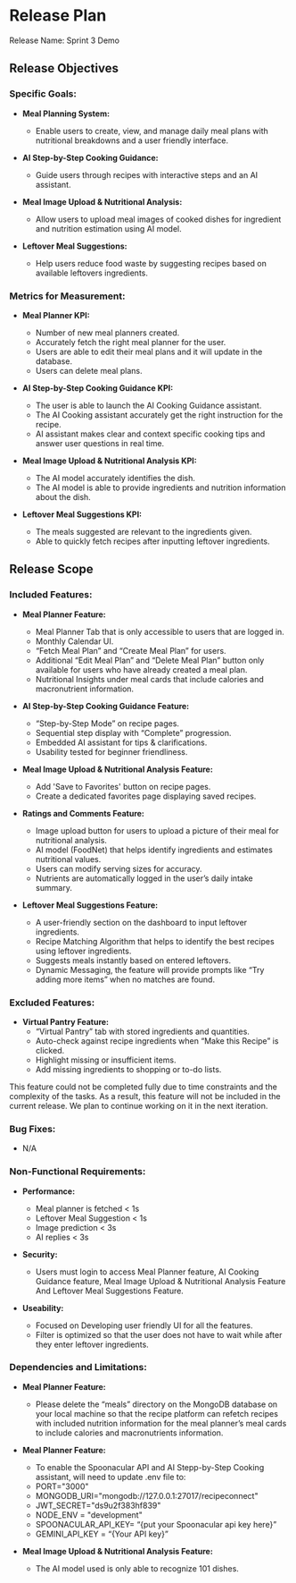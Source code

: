 # Release Plan


Release Name: Sprint 3 Demo


## Release Objectives
### Specific Goals:
- <b>Meal Planning System:</b>
  - Enable users to create, view, and manage daily meal plans with nutritional breakdowns and a user friendly interface.


- <b>AI Step-by-Step Cooking Guidance:</b>
  - Guide users through recipes with interactive steps and an AI assistant.



- <b>Meal Image Upload & Nutritional Analysis:</b>
  - Allow users to upload meal images of cooked dishes for ingredient and nutrition estimation using AI model.


- <b>Leftover Meal Suggestions:</b>
  - Help users reduce food waste by suggesting recipes based on available leftovers ingredients.


### Metrics for Measurement:
- <b>Meal Planner KPI:</b>
  - Number of new meal planners created.
  - Accurately fetch the right meal planner for the user.
  - Users are able to edit their meal plans and it will update in the database.
  - Users can delete meal plans.


- <b>AI Step-by-Step Cooking Guidance KPI:</b>
  - The user is able to launch the AI Cooking Guidance assistant.
  - The AI Cooking assistant accurately get the right instruction for the recipe.
  - AI assistant makes clear and context specific cooking tips and answer user questions in real time.


- <b>Meal Image Upload & Nutritional Analysis KPI:</b>
  - The AI model accurately identifies the dish.
  - The AI model is able to provide ingredients and  nutrition information about the dish.

- <b>Leftover Meal Suggestions KPI:</b>
  - The meals suggested are relevant to the ingredients given.
  - Able to quickly fetch recipes after inputting leftover ingredients.




## Release Scope
### Included Features:


- <b>Meal Planner Feature:</b>
  - Meal Planner Tab that is only accessible to users that are logged in.
  - Monthly Calendar UI.
  - “Fetch Meal Plan” and “Create Meal Plan” for users.
  - Additional “Edit Meal Plan” and “Delete Meal Plan” button only available for users who have already created a meal plan.
  - Nutritional Insights under meal cards that include calories and macronutrient information.




- <b>AI Step-by-Step Cooking Guidance Feature:</b>
  - “Step-by-Step Mode” on recipe pages.
  - Sequential step display with “Complete” progression.
  - Embedded AI assistant for tips & clarifications.
  - Usability tested for beginner friendliness.


- <b>Meal Image Upload & Nutritional Analysis Feature:</b>
  - Add 'Save to Favorites' button on recipe pages.
  - Create a dedicated favorites page displaying saved recipes.


- <b>Ratings and Comments Feature:</b>
  - Image upload button for users to upload a picture of their meal for nutritional analysis.
  - AI model (FoodNet)  that helps identify ingredients and estimates nutritional values.
  - Users can modify serving sizes for accuracy.
  - Nutrients are automatically logged in the user’s daily intake summary.

- <b>Leftover Meal Suggestions Feature:</b>
  - A user-friendly section on the dashboard to input leftover ingredients.
  - Recipe Matching Algorithm that helps to identify the best recipes using leftover ingredients.
  - Suggests meals instantly based on entered leftovers.
  - Dynamic Messaging, the feature will provide prompts like “Try adding more items” when no matches are found.



### Excluded Features:
- <b>Virtual Pantry Feature:</b>
  - “Virtual Pantry” tab with stored ingredients and quantities.
  - Auto-check against recipe ingredients when “Make this Recipe” is clicked.
  - Highlight missing or insufficient items.
  - Add missing ingredients to shopping or to-do lists.

This feature could not be completed fully due to time constraints and the complexity of the tasks. As a result, this feature will not be included in the current release. We plan to continue working on it in the next iteration.
  


### Bug Fixes:
- N/A


### Non-Functional Requirements:
- <b>Performance:</b>
  - Meal planner is fetched  < 1s
  - Leftover Meal Suggestion < 1s
  - Image prediction < 3s
  - AI replies < 3s

- <b>Security:</b>
  - Users must login to access Meal Planner feature, AI Cooking Guidance feature,  Meal Image Upload & Nutritional Analysis Feature And Leftover Meal Suggestions Feature.


- <b>Useability:</b>
  - Focused on Developing user friendly UI for all the features.
  - Filter is optimized so that the user does not have to wait while after they enter leftover ingredients.

 
### Dependencies and Limitations:

- <b>Meal Planner Feature:</b>
  - Please delete the “meals” directory on the MongoDB database on your local machine so that the recipe platform can refetch recipes with included nutrition information for the meal planner’s meal cards to include calories and macronutrients information.


- <b>Meal Planner Feature:</b>
   - To enable the Spoonacular API and AI Stepp-by-Step Cooking assistant, will need to update .env file to:
    - PORT="3000"
    - MONGODB_URI="mongodb://127.0.0.1:27017/recipeconnect"
    - JWT_SECRET="ds9u2f383hf839"
    - NODE_ENV = "development"
    - SPOONACULAR_API_KEY= “{put your Spoonacular api key here}”
    - GEMINI_API_KEY = “{Your API key}”


- <b>Meal Image Upload & Nutritional Analysis Feature:</b>
  - The AI model used is only able to recognize 101 dishes.



